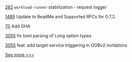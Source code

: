 
[262](https://github.com/hyperledger/transact/pull/262) `workload-runner` stabilization - request logger

[1489](https://github.com/hyperledger/aries-cloudagent-python/pull/1489) Update to ReadMe and Supported RFCs for 0.7.2.

[70](https://github.com/hyperledger/sawtooth-sdk-rust/pull/70) Add GHA

[3055](https://github.com/hyperledger/besu/pull/3055) fix toml parsing of Long option types

[3055](https://github.com/hyperledger/aries-framework-go/pull/3055) feat: add target service triggering in OOBv2 invitations


[See more >>>](https://start-here.hyperledger.org/pull-requests)
